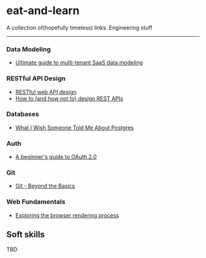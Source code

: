 # eat-and-learn
A collection of(hopefully timeless) links. Engineering stuff

---

### Data Modeling
- [Ultimate guide to multi-tenant SaaS data modeling](https://www.flightcontrol.dev/blog/ultimate-guide-to-multi-tenant-saas-data-modeling)
  
### RESTful API Design
- [RESTful web API design](https://learn.microsoft.com/en-us/azure/architecture/best-practices/api-design)
- [How to (and how not to) design REST APIs](https://github.com/stickfigure/blog/wiki/How-to-%28and-how-not-to%29-design-REST-APIs)

### Databases 
- [What I Wish Someone Told Me About Postgres](https://challahscript.com/what_i_wish_someone_told_me_about_postgres?aid=recdEXElMsD7YZq7T#if-you-want-it-to-include-an-initial-line-with-all-the-column-na)

### Auth
- [A beginner's guide to OAuth 2.0](https://pilcrowonpaper.com/blog/oauth-guide/)

### Git
- [Git - Beyond the Basics](https://4zm.org/2024/12/18/git-beyond-the-basics.html?)

### Web Fundamentals
- [Exploring the browser rendering process](https://abhisaha.com/blog/exploring-browser-rendering-process)

## Soft skills
TBD
